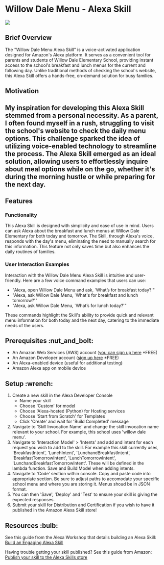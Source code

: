 <h1>Willow Dale Menu - Alexa Skill</h1> <img src="https://i.imgur.com/I4EbBQV.png"/>

<h2>Brief Overview</h2>

<p>
The "Willow Dale Menu Alexa Skill" is a voice-activated application designed for Amazon's Alexa platform.
It serves as a convenient tool for parents and students of Willow Dale Elementary School, providing instant access to the school's breakfast and lunch menus for the current and following day. Unlike traditional methods of checking the school's website, this Alexa Skill offers a hands-free, on-demand solution for busy families.
</p>

<h2>Motivation<h2>

<p>
My inspiration for developing this Alexa Skill stemmed from a personal necessity. As a parent, I often found myself in a rush, struggling to visit the school's website to check the daily menu options. This challenge sparked the idea of utilizing voice-enabled technology to streamline the process.
The Alexa Skill emerged as an ideal solution, allowing users to effortlessly inquire about meal options while on the go, whether it's during the morning hustle or while preparing for the next day.
</p>

<h2>Features</h2>

<h3>Functionality</h3>
<p>
This Alexa Skill is designed with simplicity and ease of use in mind. Users can ask Alexa about the breakfast and lunch menus at Willow Dale Elementary for both today and tomorrow. The Skill, through Alexa's voice, responds with the day's menu, eliminating the need to manually search for this information. This feature not only saves time but also enhances the daily routines of families.
</p>

<h3>User Interaction Examples</h3>

<p>
Interaction with the Willow Dale Menu Alexa Skill is intuitive and user-friendly. Here are a few voice command examples that users can use:

* "Alexa, open Willow Dale Menu and ask, 'What’s for breakfast today?'"
* "Alexa, ask Willow Dale Menu, 'What's for breakfast and lunch tomorrow?'"
* "Alexa, ask Willow Dale Menu, 'What’s for lunch today?'"

These commands highlight the Skill's ability to provide quick and relevant menu information for both today and the next day, catering to the immediate needs of the users.
</p>

<h2>Prerequisites :nut_and_bolt:</h2>

* An Amazon Web Services (AWS) account (<a href="https://aws.amazon.com/free/?trk=78b916d7-7c94-4cab-98d9-0ce5e648dd5f&sc_channel=ps&s_kwcid=AL!4422!3!432339156165!e!!g!!create%20aws%20account&ef_id=Cj0KCQiAic6eBhCoARIsANlox86TYDv0SwS8ZeHSBz83fubw5sXAhH_TBkWOhPDbwLqhL2emHYOICfgaAhIMEALw_wcB:G:s&s_kwcid=AL!4422!3!432339156165!e!!g!!create%20aws%20account&all-free-tier.sort-by=item.additionalFields.SortRank&all-free-tier.sort-order=asc&awsf.Free%20Tier%20Types=*all&awsf.Free%20Tier%20Categories=*all">you can sign up here</a> *FREE)
* An Amazon Developer account (<a href="https://developer.amazon.com/en-US/docs/alexa/ask-overviews/create-developer-account.html">sign up here</a> *FREE)
* An Alexa-enabled device (useful for additional testing)
* Amazon Alexa app on mobile device

<h2>Setup :wrench:</h2>

1. Create a new skill in the Alexa Developer Console
    - Name your skill
    - Choose 'Custom' for model
    - Choose 'Alexa-hosted (Python) for Hosting services
    - Choose 'Start from Scratch' for Templates
    - Click 'Create' and wait for 'Build Completed' message
2. Navigate to 'Skill Invocation Name' and change the skill invocation name relevant to your school. For example, this school uses 'willow dale menu'.
3. Navigate to 'Interaction Model' > 'Intents' and add and intent for each request you wish to add to the skill. For example this skill currently uses, 'BreakfastIntent', 'LunchIntent', 'LunchandBreakfastIntent', 'BreakfastTomorrowIntent', 'LunchTomorrowIntent', 'LunchandBreakfastTomorrowIntent'. These will be defined in the lambda function. Save and Build Model when adding intents.
4. Navigate to 'Code' section within console. Copy and paste code into appropriate section. Be sure to adjust paths to accomodate your specific school menu and where you are storing it. Menus shoud be in JSON format.
5. You can then 'Save', 'Deploy' and 'Test' to ensure your skill is giving the expected responses.
6. Submit your skill for Distribution and Certification if you wish to have it published in the Amazon Alexa Skill store!

<h2>Resources :bulb:</h2>
See this guide from the Alexa Workshop that details building an Alexa Skill: <a href="https://developer.amazon.com/en-US/docs/alexa/workshops/build-an-engaging-skill/get-started/index.html?sc_category=Paid&sc_channel=SEM&sc_campaign=ASK-cta-q2-23&sc_publisher=GO&sc_content=Banner&sc_detail=GetStarted&sc_funnel=Awareness&sc_country=WW&sc_medium=Paid_SEM_ASK-cta-q2-23_GO_Banner_GetStarted_Awareness_WW_Skill_Builders&sc_segment=Skill_Builders&sc_keyword=how%20to%20create%20alexa%20skill&gclid=Cj0KCQjwuLShBhC_ARIsAFod4fJMfzQiVFRE34seCYRCDpbo9RxNJzfkMDDzdMcFCnRoQUFd9VTGDj4aAomqEALw_wcB">Build an Engaging Alexa Skill</a>

Having trouble getting your skill published? See this guide from Amazon: <a href="https://blueprints.amazon.com/help/publish-your-skill">Publish your skill to the Alexa Skills store</a>
